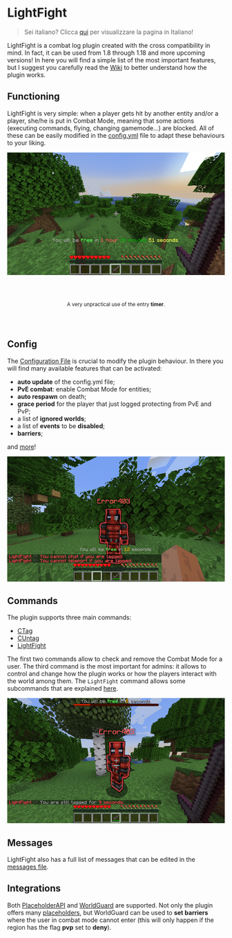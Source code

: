 # LightFight

> Sei italiano?
> Clicca [qui](https://github.com/Fulminazzo/LightFight-IT) per visualizzare la pagina in Italiano!

LightFight is a combat log plugin created with the cross compatibility in mind. In fact, it can be used from 1.8 through 1.18 and more upcoming versions! In here you will find a simple list of the most important features, but I suggest you carefully read the [Wiki](https://github.com/Fulminazzo/LightFight/wiki) to better understand how the plugin works.

## Functioning

LightFight is very simple: when a player gets hit by another entity and/or a player, she/he is put in Combat Mode, meaning that some actions (executing commands, flying, changing gamemode...) are blocked. All of these can be easily modified in the [config.yml](https://github.com/Fulminazzo/LightFight/wiki/Configuration) file to adapt these behaviours to your liking.

<div align="center">
    <img src="https://github.com/Fulminazzo/LightFight/blob/main/images/timer.png" alt="Timer Preview">
    <p style="line-height: 100px"><small>A very unpractical use of the entry <b>timer</b>.</small></p>
</div>

## Config

The [Configuration File](https://github.com/Fulminazzo/LightFight/tree/main/config.yml) is crucial to modify the plugin behaviour. In there you will find many available features that can be activated:
- **auto update** of the config.yml file;
- **PvE combat**: enable Combat Mode for entities;
- **auto respawn** on death;
- **grace period** for the player that just logged protecting from PvE and PvP;
- a list of **ignored worlds**;
- a list of **events** to be **disabled**;
- **barriers**;

and [more](https://github.com/Fulminazzo/LightFight/wiki/Configuration)!
<p align="center">
    <img src="https://github.com/Fulminazzo/LightFight/blob/main/images/enable.png" alt="Enable Preview">
</p>

## Commands

The plugin supports three main commands:
- [CTag](https://github.com/Fulminazzo/LightFight/wiki/Commands#ctag)
- [CUntag](https://github.com/Fulminazzo/LightFight/wiki/Commands#cuntag)
- [LightFight](https://github.com/Fulminazzo/LightFight/wiki/Commands#lightfight)

The first two commands allow to check and remove the Combat Mode for a user. The third command is the most important for admins: it allows to control and change how the plugin works or how the players interact with the world among them. The  ```LightFight```  command allows some subcommands that are explained [here](https://github.com/Fulminazzo/LightFight/wiki/Commands#lightfight).

<p align="center">
    <img src="https://github.com/Fulminazzo/LightFight/blob/main/images/ctag.png" alt="CTag Preview">
</p>

## Messages

LightFight also has a full list of messages that can be edited in the [messages file](https://github.com/Fulminazzo/LightFight/tree/main/messages.yml).

## Integrations

Both [PlaceholderAPI](https://github.com/PlaceholderAPI/PlaceholderAPI) and [WorldGuard](https://enginehub.org/worldguard) are supported. Not only the plugin offers many [placeholders](https://github.com/Fulminazzo/LightFight/wiki/Placeholders), but WorldGuard can be used to **set barriers** where the user in combat mode cannot enter (this will only happen if the region has the flag **pvp** set to **deny**).
